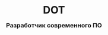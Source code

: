 
<div id="header" align="center">
    <h1 style="border: none; text-decoration: none; margin: 5px; padding: 5px;">DOT</h1>
    <h3 style="border: none; text-decoration: none; margin: 5px; padding: 5px;">Разработчик современного ПО</h3>
</div>           
 


